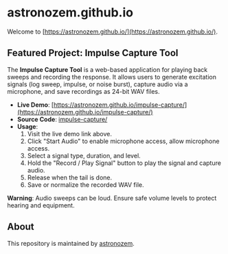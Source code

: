 
# astronozem.github.io

Welcome to [https://astronozem.github.io/](https://astronozem.github.io/).

## Featured Project: Impulse Capture Tool

The **Impulse Capture Tool** is a web-based application for playing back sweeps and recording the response. It allows users to generate excitation signals (log sweep, impulse, or noise burst), capture audio via a microphone, and save recordings as 24-bit WAV files.

- **Live Demo**: [https://astronozem.github.io/impulse-capture/](https://astronozem.github.io/impulse-capture/)
- **Source Code**: [impulse-capture/](impulse-capture/)
- **Usage**:
  1. Visit the live demo link above.
  2. Click "Start Audio" to enable microphone access, allow microphone access.
  3. Select a signal type, duration, and level.
  4. Hold the "Record / Play Signal" button to play the signal and capture audio.
  5. Release when the tail is done.
  6. Save or normalize the recorded WAV file.

**Warning**: Audio sweeps can be loud. Ensure safe volume levels to protect hearing and equipment.

## About

This repository is maintained by [astronozem](https://github.com/astronozem).


